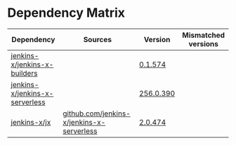# Dependency Matrix

Dependency | Sources | Version | Mismatched versions
---------- | ------- | ------- | -------------------
[jenkins-x/jenkins-x-builders](https://github.com/jenkins-x/jenkins-x-builders) |  | [0.1.574]() | 
[jenkins-x/jenkins-x-serverless](https://github.com/jenkins-x/jenkins-x-serverless) |  | [256.0.390](https://github.com/jenkins-x/jenkins-x-serverless/releases/tag/v256.0.390) | 
[jenkins-x/jx](https://github.com/jenkins-x/jx) | [github.com/jenkins-x/jenkins-x-serverless](https://github.com/jenkins-x/jenkins-x-serverless) | [2.0.474](https://github.com/jenkins-x/jx/releases/tag/v2.0.474) | 
